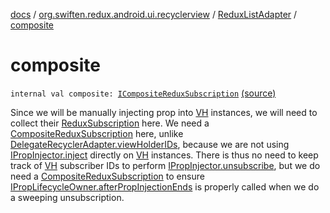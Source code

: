 [docs](../../index.md) / [org.swiften.redux.android.ui.recyclerview](../index.md) / [ReduxListAdapter](index.md) / [composite](./composite.md)

# composite

`internal val composite: `[`ICompositeReduxSubscription`](../../org.swiften.redux.core/-i-composite-redux-subscription/index.md) [(source)](https://github.com/protoman92/KotlinRedux/tree/master/android/android-recyclerview/src/main/java/org/swiften/redux/android/ui/recyclerview/DiffedAdapter.kt#L75)

Since we will be manually injecting prop into [VH](index.md#VH) instances, we will need to collect their
[ReduxSubscription](../../org.swiften.redux.core/-redux-subscription/index.md) here. We need a [CompositeReduxSubscription](../../org.swiften.redux.core/-composite-redux-subscription/index.md) here, unlike
[DelegateRecyclerAdapter.viewHolderIDs](../-delegate-recycler-adapter/view-holder-i-ds.md), because we are not using [IPropInjector.inject](../../org.swiften.redux.ui/-i-prop-injector/inject.md)
directly on [VH](index.md#VH) instances. There is thus no need to keep track of [VH](index.md#VH) subscriber IDs to
perform [IPropInjector.unsubscribe](../../org.swiften.redux.core/-i-redux-unsubscriber-provider/unsubscribe.md), but we do need a [CompositeReduxSubscription](../../org.swiften.redux.core/-composite-redux-subscription/index.md) to ensure
[IPropLifecycleOwner.afterPropInjectionEnds](../../org.swiften.redux.ui/-i-prop-lifecycle-owner/after-prop-injection-ends.md) is properly called when we do a sweeping
unsubscription.


